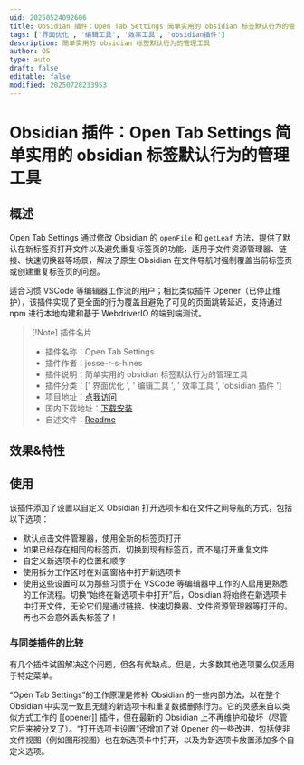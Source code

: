 ```yaml
---
uid: 20250524092606
title: Obsidian 插件：Open Tab Settings 简单实用的 obsidian 标签默认行为的管理工具
tags: ['界面优化', '编辑工具', '效率工具', 'obsidian插件']
description: 简单实用的 obsidian 标签默认行为的管理工具
author: OS
type: auto
draft: false
editable: false
modified: 20250728233953
---
```


# Obsidian 插件：Open Tab Settings 简单实用的 obsidian 标签默认行为的管理工具

## 概述

Open Tab Settings 通过修改 Obsidian 的 `openFile` 和 `getLeaf` 方法，提供了默认在新标签页打开文件以及避免重复标签页的功能，适用于文件资源管理器、链接、快速切换器等场景，解决了原生 Obsidian 在文件导航时强制覆盖当前标签页或创建重复标签页的问题。

适合习惯 VSCode 等编辑器工作流的用户；相比类似插件 Opener（已停止维护），该插件实现了更全面的行为覆盖且避免了可见的页面跳转延迟，支持通过 npm 进行本地构建和基于 WebdriverIO 的端到端测试。

> [!Note] 插件名片
> - 插件名称：Open Tab Settings
> - 插件作者：jesse-r-s-hines
> - 插件说明：简单实用的 obsidian 标签默认行为的管理工具
> - 插件分类：[' 界面优化 ', ' 编辑工具 ', ' 效率工具 ', 'obsidian 插件 ']
> - 项目地址：[点我访问](https://github.com/jesse-r-s-hines/obsidian-open-tab-settings)
> - 国内下载地址：[下载安装](https://pkmer.cn/products/plugin/pluginMarket/?open-tab-settings)
> - 自述文件：[Readme](https://ghproxy.net/https://raw.githubusercontent.com/jesse-r-s-hines/obsidian-open-tab-settings/main/README.md)

## 效果&特性

## 使用

该插件添加了设置以自定义 Obsidian 打开选项卡和在文件之间导航的方式，包括以下选项：

- 默认点击文件管理器，使用全新的标签页打开
- 如果已经存在相同的标签页，切换到现有标签页，而不是打开重复文件
- 自定义新选项卡的位置和顺序
- 使用拆分工作区时在对面窗格中打开新选项卡
- 使用这些设置可以为那些习惯于在 VSCode 等编辑器中工作的人启用更熟悉的工作流程。切换“始终在新选项卡中打开”后，Obsidian 将始终在新选项卡中打开文件，无论它们是通过链接、快速切换器、文件资源管理器等打开的。再也不会意外丢失标签了！

### 与同类插件的比较

有几个插件试图解决这个问题，但各有优缺点。但是，大多数其他选项要么仅适用于特定菜单。

“Open Tab Settings”的工作原理是修补 Obsidian 的一些内部方法，以在整个 Obsidian 中实现一致且无缝的新选项卡和重复数据删除行为。它的灵感来自以类似方式工作的 [[opener]] 插件，但在最新的 Obsidian 上不再维护和破坏（尽管它后来被分叉了）。“打开选项卡设置”还增加了对 Opener 的一些改进，包括使非文件视图（例如图形视图）也在新选项卡中打开，以及为新选项卡放置添加多个自定义选项。
